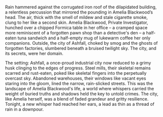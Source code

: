 Rain hammered against the corrugated iron roof of the dilapidated building, a relentless percussion that mirrored the pounding in Amelia Blackwood’s head.  The air, thick with the smell of mildew and stale cigarette smoke, clung to her like a second skin.  Amelia Blackwood, Private Investigator, hunched over a chipped Formica table in her office – a cramped space more reminiscent of a forgotten pawn shop than a detective's den –  a half-eaten tuna sandwich and a half-empty mug of lukewarm coffee her only companions.  Outside, the city of Ashfall, choked by smog and the ghosts of forgotten factories, slumbered beneath a bruised twilight sky.  The city, and its secrets, were her domain.

The setting: Ashfall, a once-proud industrial city now reduced to a grimy husk clinging to the edges of progress.  Steel mills, their skeletal remains scarred and rust-eaten, poked like skeletal fingers into the perpetually overcast sky.  Abandoned warehouses, their windows like vacant eyes staring into the gloom, lined the narrow, rain-slicked streets.  This was the landscape of Amelia Blackwood's life, a world where whispers carried the weight of buried truths and shadows held the key to untold crimes.  The city, like Amelia herself, was a blend of faded grandeur and gritty resilience.  Tonight, a new whisper had reached her ears, a lead as thin as a thread of rain in a downpour.
